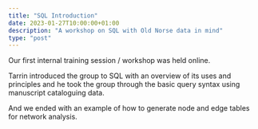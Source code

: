 ```yaml
---
title: "SQL Introduction"
date: 2023-01-27T10:00:00+01:00
description: "A workshop on SQL with Old Norse data in mind"
type: "post"
---
```


Our first internal training session / workshop was held online.

Tarrin introduced the group to SQL with an overview of its uses and principles and he took the group through the basic query syntax using manuscript cataloguing data.

And we ended with an example of how to generate node and edge tables for network analysis.
